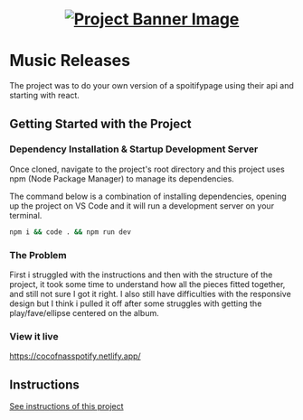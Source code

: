 <h1 align="center">
  <a href="">
    <img src="/src/assets/music-releases.svg" alt="Project Banner Image">
  </a>
</h1>

# Music Releases

The project was to do your own version of a spoitifypage using their api and starting with react.

## Getting Started with the Project

### Dependency Installation & Startup Development Server

Once cloned, navigate to the project's root directory and this project uses npm (Node Package Manager) to manage its dependencies.

The command below is a combination of installing dependencies, opening up the project on VS Code and it will run a development server on your terminal.

```bash
npm i && code . && npm run dev
```

### The Problem

First i struggled with the instructions and then with the structure of the project, it took some time to understand how all the pieces fitted together, and still not sure I got it right. I also still have difficulties with the responsive design but I think i pulled it off after some struggles with getting the play/fave/ellipse centered on the album.

### View it live

https://cocofnasspotify.netlify.app/

## Instructions

<a href="instructions.md">
   See instructions of this project
  </a>
